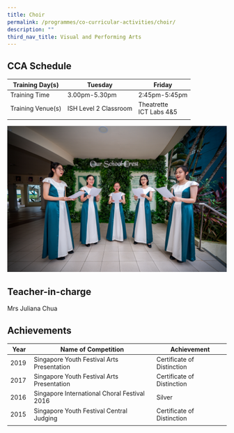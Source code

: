 ```yaml
---
title: Choir
permalink: /programmes/co-curricular-activities/choir/
description: ""
third_nav_title: Visual and Performing Arts
---
```

CCA Schedule
------------

| Training Day(s) | Tuesday |  Friday |   
| --- | --- | --- | 
| Training Time | 3.00pm-5.30pm | 2:45pm-5:45pm |   
| Training Venue(s) | ISH Level 2 Classroom | Theatrette <br> ICT Labs 4&amp;5 |
| | | | |

![](/images/choir1.jpg)

Teacher-in-charge
------------------

Mrs Juliana Chua

Achievements
------------

| Year | Name of Competition | Achievement |
| --- | --- | --- |
| 2019 | Singapore Youth Festival Arts Presentation | Certificate of Distinction |
| 2017&nbsp; | Singapore Youth Festival Arts Presentation | Certificate of Distinction&nbsp; |
| 2016&nbsp; | Singapore International Choral Festival 2016 | Silver&nbsp; |
| 2015&nbsp; | Singapore Youth Festival Central Judging&nbsp; | Certificate of Distinction&nbsp; |
| | | |